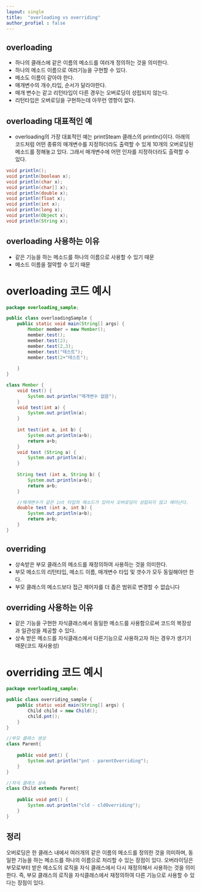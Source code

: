 ```yaml
---
layout: single
title:  "overloading vs overriding"
author_profiel : false
---
```


## overloading
- 하나의 클래스에 같은 이름의 메소드를 여러개 정의하는 것을 의미한다.
- 하나의 메소드 이름으로 여러기능을 구현할 수 있다.
- 메소도 이름이 같아야 한다.
- 매개변수의 개수,타입, 순서가 달라야한다.
- 매개 변수는 같고 리턴타입이 다른 경우는 오버로딩이 성립되지 않는다.
- 리턴타입은 오버로딩을 구현하는데 아무런 영향이 없다.

## overloading 대표적인 예
 - overloading의 가장 대표적인 예는 printSteam 클래스의 println()이다. 아래의 코드처럼 어떤 종류의 매개변수를 지정하더라도 출력할 수 있게 10개의 오버로딩된 메소드를 정해놓고 있다. 그래서 매개변수에 어떤 인자를 지정하더라도 출력할 수 있다.

 ```java
 void println();
 void println(boolean x);
 void println(char x);
 void println(char[] x);
 void println(double x);
 void println(float x);
 void println(int x);
 void println(long x);
 void println(Object x);
 void println(String x);
 ```

## overloading 사용하는 이유
 - 같은 기능을 하는 메소드를 하나의 이름으로 사용할 수 있기 때문
 - 메소드 이름을 절약할 수 있기 때문

# overloading 코드 예시
```java
package overloading_sample;

public class overloadingSample {
	public static void main(String[] args) {
		Member member = new Member();
		member.test();
		member.test(2);
		member.test(2,3);
		member.test("테스트");
		member.test(2+"테스트");
		
	} 
}

class Member {
	void test() {
		System.out.println("매개변수 없음");
	}
	void test(int a) {
		System.out.println(a);
	}
	
	int test(int a, int b) {
		System.out.println(a+b);
		return a+b;
	}
	void test (String a) {
		System.out.println(a);
	}
	
	String test (int a, String b) {
		System.out.println(a+b);
		return a+b;
	}

	//매개변수가 같은 int 타입의 메소드가 있어서 오버로딩이 성립되지 않고 에러난다.
	double test (int a, int b) {
		System.out.println(a+b);
		return a+b;
	}
}
```

## overriding
 - 상속받은 부모 클래스의 메소드를 재정의하여 사용하는 것을 의미한다.
 - 부모 메소드의 리턴타입, 메소드 이름, 매개변수 타입 및 갯수가 모두 동일해야만 한다.
 - 부모 클래스의 메소드보다 접근 제어자를 더 좁은 범위로 변경할 수 없습니다

 ## overriding 사용하는 이유
 - 같은 기능을 구현한 자식클래스에서 동일한 메소드를 사용함으로써 코드의 복장성과 일관성을 제공할 수 있다.
 - 상속 받은 메소드를 자식클래스에서 다른기능으로 사용하고자 하는 경우가 생기기 때문(코드 재사용성)

# overriding 코드 예시
```java
package overloading_sample;

public class overriding_sample {
	public static void main(String[] args) {
		Child child = new Child();
		child.pnt();
	}
}

//부모 클래스 생성
class Parent{
	
	public void pnt() {
		System.out.println("pnt - parentOverriding");
	}
}

//자식 클래스 상속
class Child extends Parent{
	
	public void pnt() {
		System.out.println("cld - cldOverriding");
	}
}
```


## 정리
오버로딩은 한 클래스 내에서 여러개의 같은 이름의 메소드를 정의한 것을 의미하며, 동일한 기능을 하는 메소드를 하나의 이름으로 처리할 수 있는 장점이 있다.
오버라이딩은 부모로부터 받은 메소도의 로직을 자식 클래스에서 다시 재정의해서 사용하는 것을 의미한다. 즉, 부모 클래스의 로직을 자식클래스에서 재정의하여 다른 기능으로 사용할 수 있다는 장점이 있다.

